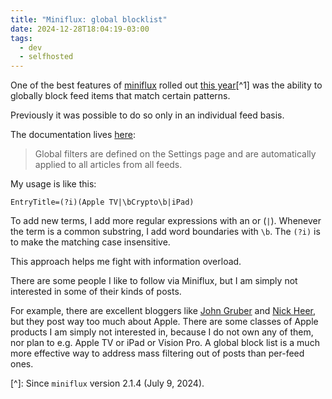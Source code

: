 ```yaml
---
title: "Miniflux: global blocklist"
date: 2024-12-28T18:04:19-03:00
tags:
  - dev
  - selfhosted
---
```


One of the best features of [miniflux](https://miniflux.app/) rolled out [this year](https://github.com/miniflux/v2/blob/main/ChangeLog)[^1]
was the ability to globally block feed items that match certain patterns.

Previously it was possible to do so only in an individual feed basis.

The documentation lives [here](https://miniflux.app/docs/rules.html#global-filtering-rules):

> Global filters are defined on the Settings page and are automatically applied to all articles from all feeds.

My usage is like this:

```
EntryTitle=(?i)(Apple TV|\bCrypto\b|iPad)
```

To add new terms, I add more regular expressions with an or (`|`).
Whenever the term is a common substring, I add word boundaries with `\b`.
The `(?i)` is to make the matching case insensitive.

This approach helps me fight with information overload.

There are some people I like to follow via Miniflux, but I am simply not interested in some of their kinds of posts.

For example, there are excellent bloggers like [John Gruber](https://daringfireball.net/) and [Nick Heer](https://pxlnv.com/),
but they post way too much about Apple. There are some classes of Apple products I am simply not interested in, because
I do not own any of them, nor plan to e.g. Apple TV or iPad or Vision Pro.
A global block list is a much more effective way to address mass filtering out of posts than per-feed ones.


[^]: Since `miniflux` version 2.1.4 (July 9, 2024).
